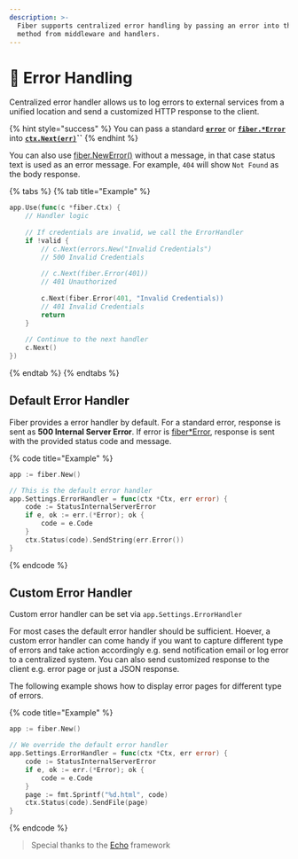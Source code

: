 ```yaml
---
description: >-
  Fiber supports centralized error handling by passing an error into the Next
  method from middleware and handlers.
---
```


# 🐛 Error Handling

Centralized error handler allows us to log errors to external services from a unified location and send a customized HTTP response to the client.

{% hint style="success" %}
You can pass a standard [**`error`**](https://golang.org/pkg/builtin/#error) or [**`fiber.*Error`**](https://godoc.org/github.com/gofiber/fiber#Error) into [**`ctx.Next(err)`**](ctx.md#next)**\`\`**
{% endhint %}

You can also use [fiber.NewError\(\)](https://sourcegraph.com/-/godoc/refs?def=NewError&pkg=github.com%2Fgofiber%2Ffiber&repo=github.com%2Fgofiber%2Ffiber) without a message, in that case status text is used as an error message. For example, `404` will show `Not Found` as the body response.

{% tabs %}
{% tab title="Example" %}
```go
app.Use(func(c *fiber.Ctx) {
    // Handler logic
    
    // If credentials are invalid, we call the ErrorHandler
    if !valid {
        // c.Next(errors.New("Invalid Credentials")
        // 500 Invalid Credentials
        
        // c.Next(fiber.Error(401))
        // 401 Unauthorized
        
        c.Next(fiber.Error(401, "Invalid Credentials))
        // 401 Invalid Credentials
        return
    }
    
    // Continue to the next handler
    c.Next()
})
```
{% endtab %}
{% endtabs %}

## Default Error Handler

Fiber provides a error handler by default. For a standard error, response is sent as **500 Internal Server Error**. If error is [fiber\*Error](https://godoc.org/github.com/gofiber/fiber#Error), response is sent with the provided status code and message.

{% code title="Example" %}
```go
app := fiber.New()

// This is the default error handler
app.Settings.ErrorHandler = func(ctx *Ctx, err error) {
	code := StatusInternalServerError
	if e, ok := err.(*Error); ok {
		code = e.Code
	}
	ctx.Status(code).SendString(err.Error())
}
```
{% endcode %}

## Custom Error Handler

Custom error handler can be set via `app.Settings.ErrorHandler`

For most cases the default error handler should be sufficient. Hoever, a custom error handler can come handy if you want to capture different type of errors and take action accordingly e.g. send notification email or log error to a centralized system. You can also send customized response to the client e.g. error page or just a JSON response.

The following example shows how to display error pages for different type of errors.

{% code title="Example" %}
```go
app := fiber.New()

// We override the default error handler
app.Settings.ErrorHandler = func(ctx *Ctx, err error) {
	code := StatusInternalServerError
	if e, ok := err.(*Error); ok {
		code = e.Code
	}
	page := fmt.Sprintf("%d.html", code)
	ctx.Status(code).SendFile(page)
}
```
{% endcode %}

> Special thanks to the [Echo](https://echo.labstack.com/) framework

